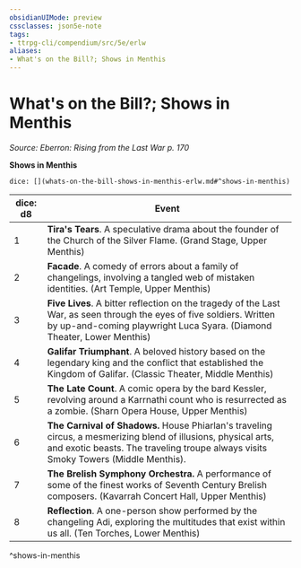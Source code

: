 ```yaml
---
obsidianUIMode: preview
cssclasses: json5e-note
tags:
- ttrpg-cli/compendium/src/5e/erlw
aliases:
- What's on the Bill?; Shows in Menthis
---
```

# What's on the Bill?; Shows in Menthis
*Source: Eberron: Rising from the Last War p. 170* 

**Shows in Menthis**

`dice: [](whats-on-the-bill-shows-in-menthis-erlw.md#^shows-in-menthis)`

| dice: d8 | Event |
|----------|-------|
| 1 | **Tira's Tears**. A speculative drama about the founder of the Church of the Silver Flame. (Grand Stage, Upper Menthis) |
| 2 | **Facade**. A comedy of errors about a family of changelings, involving a tangled web of mistaken identities. (Art Temple, Upper Menthis) |
| 3 | **Five Lives**. A bitter reflection on the tragedy of the Last War, as seen through the eyes of five soldiers. Written by up-and-coming playwright Luca Syara. (Diamond Theater, Lower Menthis) |
| 4 | **Galifar Triumphant**. A beloved history based on the legendary king and the conflict that established the Kingdom of Galifar. (Classic Theater, Middle Menthis) |
| 5 | **The Late Count**. A comic opera by the bard Kessler, revolving around a Karrnathi count who is resurrected as a zombie. (Sharn Opera House, Upper Menthis) |
| 6 | **The Carnival of Shadows.** House Phiarlan's traveling circus, a mesmerizing blend of illusions, physical arts, and exotic beasts. The traveling troupe always visits Smoky Towers (Middle Menthis). |
| 7 | **The Brelish Symphony Orchestra.** A performance of some of the finest works of Seventh Century Brelish composers. (Kavarrah Concert Hall, Upper Menthis) |
| 8 | **Reflection**. A one-person show performed by the changeling Adi, exploring the multitudes that exist within us all. (Ten Torches, Lower Menthis) |
^shows-in-menthis